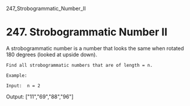 247_Strobogrammatic_Number_II
# 247. Strobogrammatic Number II

A strobogrammatic number is a number that looks the same when rotated 180 degrees (looked at
        upside down).

    Find all strobogrammatic numbers that are of length = n.

    Example:

    Input:  n = 2
Output: ["11","69","88","96"]